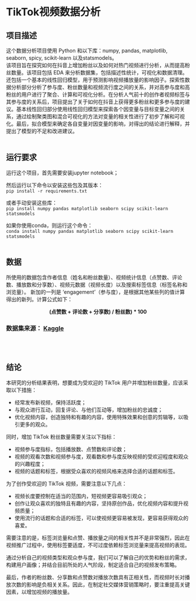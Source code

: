# TikTok视频数据分析


## 项目描述
这个数据分析项目使用 Python 和以下库：numpy, pandas, matplotlib, seaborn, spicy, scikit-learn 以及statsmodels。  
该项目旨在探究如何在抖音上增加粉丝以及如何对热门视频进行分析，从而提高粉丝数量。该项目包括 EDA 来分析数据集，包括描述性统计，可视化和数据清理。还包括一个基本的线性回归模型，用于预测影响视频播放量的影响因子。探索性数据分析部分分析了参与度、粉丝数量和视频流行度之间的关系，并对高参与度和高粉丝的用户进行了聚合、计算和可视化分析。在分析人气前十的创作者视频标签与其参与度的关系后，项目提出了关于如何在抖音上获得更多粉丝和更多参与度的建议。基本线性回归部分使用线性回归模型来探索各个因变量与目标变量之间的关系，通过绘制聚类图和混合可视化的方法对变量的相关性进行了初步了解和可视化。最后，拟合模型来确定各自变量对因变量的影响，对得出的结论进行解释，并提出了模型的不足和改进建议。
<br>
</br>

## 运行要求
运行这个项目，首先需要安装jupyter notebook；  

然后运行以下命令以安装这些包及其版本：  
`pip install -r requirements.txt`
  
或者手动安装这些库：  
`pip install numpy pandas matplotlib seaborn scipy scikit-learn statsmodels`

如果你使用conda，则运行这个命令：  
`conda install numpy pandas matplotlib seaborn scipy scikit-learn statsmodels`
<br>
</br>

## 数据
所使用的数据包含作者信息（姓名和粉丝数量）、视频统计信息（点赞数、评论数、播放数和分享数）、视频元数据（视频长度）以及搜索标签信息（标签名称和浏览量）。
新加的一列是 ‘engagement’（参与度），是根据其他某些列的值计算得出的新列。计算公式如下：  
<div style="text-align: center;">
<strong> (点赞数 + 评论数 + 分享数) / 粉丝数) * 100</strong>
</div>   

### 数据集来源： [Kaggle](https://www.kaggle.com/datasets/anasmahmood000/tiktok-dataset)    
<br>
</br>

## 结论
本研究的分析结果表明，想要成为受欢迎的 TikTok 用户并增加粉丝数量，应该采取以下措施：
- 经常发布新视频，保持活跃度；
- 与观众进行互动，回复评论、与他们互动等，增加粉丝的忠诚度；
- 优化视频内容，创造独特和有趣的内容，使用特殊效果和创意的剪辑等，以吸引更多的观众。

同时，增加 TikTok 粉丝数量需要关注以下指标：
- 视频参与度指标，包括播放数、点赞数和评论数；
- 视频的观看次数和视频参与度，观看数和参与度反映视频的受欢迎程度和观众的兴趣程度；
- 视频的话题和标签，根据受众喜欢的视频风格来选择合适的话题和标签。

为了创作受欢迎的 TikTok 视频，需要注意以下几点：
- 视频长度要控制在适当的范围内，短视频更容易吸引观众；
- 创作让观众喜欢的独特且有趣的内容，坚持原创作品，优化视频内容和提升视频质量；
- 使用流行的话题和合适的标签，可以使视频更容易被发现，更容易获得观众的喜爱。

需要注意的是，标签浏览量和点赞、播放量之间的相关性并不是非常强烈，因此在视频推广过程中，使用标签要适度，不可过度依赖标签浏览量来提高视频的表现。

通过分析自己的视频类型和观众参与度，我们可以了解自己的优势和粉丝的需求，构建用户画像；并结合目前所处的人气阶段，制定适合自己的视频发布策略。

最后，作者的粉丝数、分享数和点赞数对播放次数具有正相关性，而视频时长对播放次数的影响是负相关关系。因此，在制定社交媒体营销策略时，要注重提高关键因素，以增加视频的播放量。
  
<br>
</br>


